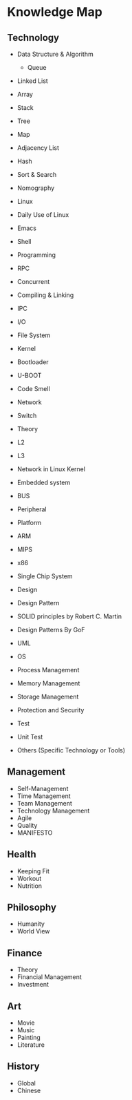 # Knowledge Map

## Technology
+ Data Structure & Algorithm 
  + Queue
 + Linked List
 + Array
 + Stack
 + Tree
 + Map
 + Adjacency List
 + Hash
 + Sort & Search
 + Nomography
 
+ Linux
 + Daily Use of Linux
  + Emacs
 + Shell
 + Programming
  + RPC
  + Concurrent
  + Compiling & Linking
  + IPC
  + I/O
  + File System
 + Kernel
+ Bootloader
 + U-BOOT
+ Code Smell
+ Network
+ Switch
 + Theory
  + L2
  + L3
 + Network in Linux Kernel
+ Embedded system
 + BUS
 + Peripheral
 + Platform
  + ARM
  + MIPS
  + x86
  + Single Chip System
+ Design
 + Design Pattern
  + SOLID principles by Robert C. Martin
  + Design Patterns By GoF
 + UML
+ OS
 + Process Management
 + Memory Management
 + Storage Management
 + Protection and Security
+ Test
 + Unit Test 
+ Others (Specific Technology or Tools)
## Management
+ Self-Management
 + Time Management
+ Team Management
 + Technology Management
  + Agile
+ Quality
 + MANIFESTO
## Health
+ Keeping Fit
 + Workout
 + Nutrition
## Philosophy
+ Humanity
+ World View
## Finance
+ Theory
+ Financial Management
+ Investment
## Art
+ Movie
+ Music
+ Painting
+ Literature
## History
+ Global
+ Chinese
